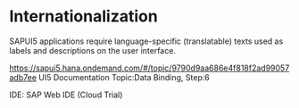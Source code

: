 # Internationalization
SAPUI5 applications require language-specific (translatable) texts used as labels and descriptions on the user interface.

https://sapui5.hana.ondemand.com/#/topic/9790d9aa686e4f818f2ad99057adb7ee
UI5 Documentation
Topic:Data Binding, 
Step:6

IDE: SAP Web IDE (Cloud Trial)

